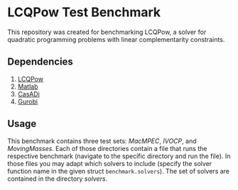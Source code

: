 # LCQPow Test Benchmark

This repository was created for benchmarking LCQPow, a solver for quadratic programming problems with linear complementarity constraints. 

## Dependencies 

1. [LCQPow](https://github.com/hallfjonas/LCQPow)
1. [Matlab](https://www.mathworks.com/products/matlab.html)
1. [CasADi](https://web.casadi.org/)
1. [Gurobi](https://www.gurobi.com/)

## Usage
This benchmark contains three test sets: *MacMPEC*, *IVOCP*, and *MovingMasses*. Each of those directories contain a file that runs the respective benchmark (navigate to the specific directory and run the file). In those files you may adapt which solvers to include (specify the solver function name in the given struct `benchmark.solvers`). The set of solvers are contained in the directory *solvers*. 